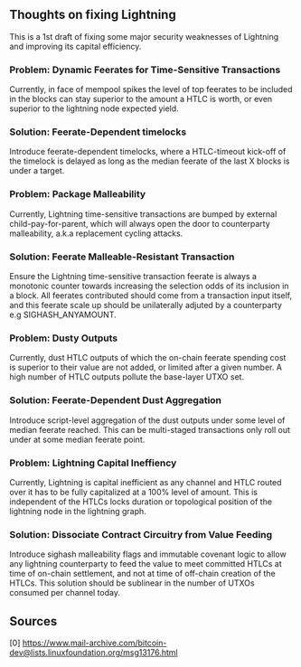 ## Thoughts on fixing Lightning

This is a 1st draft of fixing some major security weaknesses of
Lightning and improving its capital efficiency.

### Problem: Dynamic Feerates for Time-Sensitive Transactions

Currently, in face of mempool spikes the level of top feerates
to be included in the blocks can stay superior to the amount
a HTLC is worth, or even superior to the lightning node expected
yield.

### Solution: Feerate-Dependent timelocks

Introduce feerate-dependent timelocks, where a HTLC-timeout
kick-off of the timelock is delayed as long as the median
feerate of the last X blocks is under a target.

### Problem: Package Malleability

Currently, Lightning time-sensitive transactions are bumped
by external child-pay-for-parent, which will always open
the door to counterparty malleability, a.k.a replacement
cycling attacks.
 
### Solution: Feerate Malleable-Resistant Transaction

Ensure the Lightning time-sensitive transaction feerate
is always a monotonic counter towards increasing the
selection odds of its inclusion in a block. All feerates
contributed should come from a transaction input itself,
and this feerate scale up should be unilaterally adjuted
by a counterparty e.g SIGHASH_ANYAMOUNT.

### Problem: Dusty Outputs

Currently, dust HTLC outputs of which the on-chain feerate
spending cost is superior to their value are not added, or
limited after a given number. A high number of HTLC outputs
pollute the base-layer UTXO set.

### Solution: Feerate-Dependent Dust Aggregation

Introduce script-level aggregation of the dust outputs
under some level of median feerate reached. This can be
multi-staged transactions only roll out under at some
median feerate point.

### Problem: Lightning Capital Ineffiency

Currently, Lightning is capital inefficient as any channel
and HTLC routed over it has to be fully capitalized at a
100% level of amount. This is independent of the HTLCs
locks duration or topological position of the lightning
node in the lightning graph.

### Solution: Dissociate Contract Circuitry from Value Feeding

Introduce sighash malleability flags and immutable covenant
logic to allow any lightning counterparty to feed the value
to meet committed HTLCs at time of on-chain settlement, and
not at time of off-chain creation of the HTLCs. This solution
should be sublinear in the number of UTXOs consumed per channel
today.
 
## Sources

[0] https://www.mail-archive.com/bitcoin-dev@lists.linuxfoundation.org/msg13176.html

